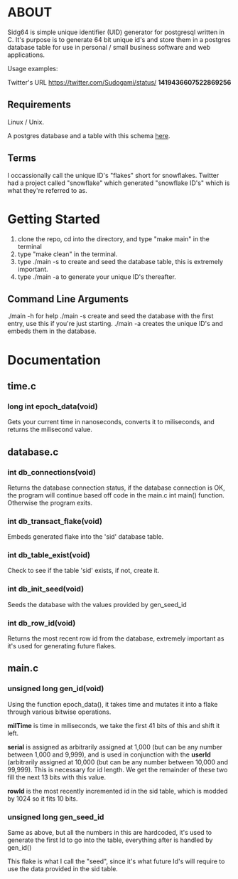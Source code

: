 # ABOUT

Sidg64 is simple unique identifier (UID) generator for postgresql written in C. It's purpose is to generate 64 bit unique id's and store them in a postgres database table for use in personal / small business software and web applications.

Usage examples: 

Twitter's URL
https://twitter.com/Sudogami/status/ **1419436607522869256**


## Requirements
Linux / Unix.

A postgres database and a table with this schema [here](https://github.com/LiminalCrab/sidg64/tree/main/table). 

## Terms

I occassionally call the unique ID's "flakes" short for snowflakes. Twitter had a project called "snowflake" which generated "snowflake ID's" which is what they're referred to as.

# Getting Started

1. clone the repo, cd into the directory, and type "make main" in the terminal
2. type "make clean" in the terminal.
3. type ./main -s to create and seed the database table, this is extremely important.
4. type ./main -a to generate your unique ID's thereafter. 

## Command Line Arguments

./main -h for help
./main -s create and seed the database with the first entry, use this if you're just starting.
./main -a creates the unique ID's and embeds them in the database.

# Documentation

## time.c 

### long int epoch_data(void)

Gets your current time in nanoseconds, converts it to miliseconds, and returns the milisecond value.

## database.c

### int db_connections(void)

Returns the database connection status, if the database connection is OK, the program will continue based off code in the main.c int main() function. Otherwise the program exits.

### int db_transact_flake(void)

Embeds generated flake into the 'sid' database table. 

### int db_table_exist(void)

Check to see if the table 'sid' exists, if not, create it.

### int db_init_seed(void)

Seeds the database with the values provided by gen_seed_id

### int db_row_id(void)

Returns the most recent row id from the database, extremely important as it's used for generating future flakes. 

## main.c


### unsigned long gen_id(void)

Using the function epoch_data(), it takes time and mutates it into a flake through various bitwise operations. 

**milTime** is time in miliseconds, we take the first 41 bits of this and shift it left.

**serial** is assigned as arbitrarily assigned at 1,000 (but can be any number between 1,000 and 9,999), and is used in conjunction with the **userId** (arbitrarily assigned at 10,000 (but can be any number between 10,000 and 99,999). This is necessary for id length. We get the remainder of these two fill the next 13 bits with this value.

**rowId** is the most recently incremented id in the sid table, which is modded by 1024 so it fits 10 bits. 

### unsigned long gen_seed_id

Same as above, but all the numbers in this are hardcoded, it's used to generate the first Id to go into the table, everything after is handled by gen_id()


This flake is what I call the "seed", since it's what future Id's will require to use the data provided in the sid table. 
 


